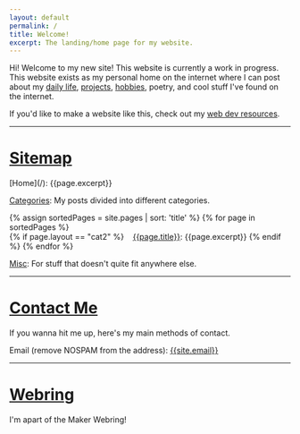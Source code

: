 ```yaml
---
layout: default
permalink: /
title: Welcome!
excerpt: The landing/home page for my website.
---
```

Hi! Welcome to my new site! This website is currently a work in progress. 
This website exists as my personal home on the internet where I can post about my [daily life](/blog/), [projects](/projects/), [hobbies](/hobbies/), poetry, and cool stuff I've found on the internet. 

If you'd like to make a website like this, check out my [web dev resources](/webdevresources/).
<hr>
<h1><u>Sitemap</u></h1>
[Home](/): {{page.excerpt}}

[Categories](/categories/): My posts divided into different categories.

{% assign sortedPages = site.pages | sort: 'title' %}
{% for page in sortedPages %}   
{% if page.layout == "cat2" %}
&nbsp;&nbsp;&nbsp;[{{page.title}}]({{page.url}}): {{page.excerpt}}
{% endif %}
{% endfor %}

[Misc](/misc/): For stuff that doesn't quite fit anywhere else.

<hr>
<h1><u>Contact Me</u></h1>
If you wanna hit me up, here's my main methods of contact.

Email (remove NOSPAM from the address): <a href="mailto:{{site.email}}">{{site.email}}</a>

<hr>
<h1><u>Webring</u></h1>
I'm apart of the Maker Webring!
<div id='D1D1D0904CC346DB' class="MakerRing">
    <script type="text/javascript" src="https://tinkerjae.xyz/assets/webring/onionring-variables.js"></script>
    <script type="text/javascript" src="https://tinkerjae.xyz/assets/webring/onionring-widget.js"></script>
</div>